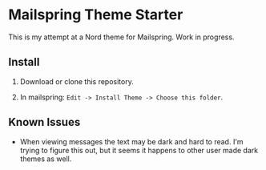 # Mailspring Theme Starter

This is my attempt at a Nord theme for Mailspring. Work in progress.

## Install

1. Download or clone this repository.

2. In mailspring: `Edit -> Install Theme -> Choose this folder`.

## Known Issues

- When viewing messages the text may be dark and hard to read. I'm trying to figure this out, but it seems it happens to other user made dark themes as well.